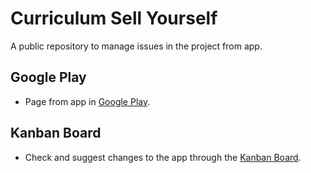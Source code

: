 # Curriculum Sell Yourself
A public repository to manage issues in the project from app.

## Google Play
- Page from app in [Google Play](https://play.google.com/store/apps/details?id=com.edianioferreira.sell_yourself).

## Kanban Board
- Check and suggest changes to the app through the [Kanban Board](https://github.com/users/edianio/projects/8/views/1).
